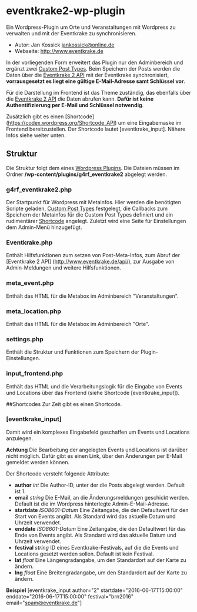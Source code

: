 # eventkrake2-wp-plugin
Ein Wordpress-Plugin um Orte und Veranstaltungen mit Wordpress zu verwalten und mit der Eventkrake 
zu synchronisieren.

* Autor: Jan Kossick <jankossick@online.de>
* Webseite: http://www.eventkrake.de

In der vorliegenden Form erweitert das Plugin nur den Adminbereich und ergänzt zwei 
[Custom Post Types](https://codex.wordpress.org/Post_Types). Beim Speichern der Posts
werden die Daten über die [Eventkrake 2 API](http://www.eventkrake.de/api/) mit der 
Eventkrake synchronisiert, **vorrausgesetzt es liegt eine gültige E-Mail-Adresse samt
Schlüssel vor**.

Für die Darstellung im Frontend ist das Theme zuständig, das ebenfalls über die 
[Eventkrake 2 API](http://www.eventkrake.de/api/) die Daten abrufen kann. **Dafür
ist keine Authentifizierung per E-Mail und Schlüssel notwendig**.

Zusätzlich gibt es einen [Shortcode] (https://codex.wordpress.org/Shortcode_API)
um eine Eingabemaske im Frontend bereitzustellen. Der Shortcode lautet 
[eventkrake_input]. Nähere Infos siehe weiter unten.

## Struktur
Die Struktur folgt dem eines [Wordpress Plugins](https://codex.wordpress.org/Writing_a_Plugin).
Die Dateien müssen im Ordner **/wp-content/plugins/g4rf_eventkrake2** abgelegt werden.

### g4rf_eventkrake2.php
Der Startpunkt für Wordpress mit Metainfos. Hier werden die benötigten Scripte geladen,
[Custom Post Types](https://codex.wordpress.org/Post_Types) festgelegt,  die Callbacks 
zum Speichern der Metainfos für die Custom Post Types definiert und ein rudimentärer 
[Shortcode](https://codex.wordpress.org/Shortcode_API) angelegt. Zuletzt wird eine Seite
für Einstellungen dem Admin-Menü hinzugefügt.

### Eventkrake.php
Enthält Hilfsfunktionen zum setzen von Post-Meta-Infos, zum Abruf der [Eventkrake 2 API]
(http://www.eventkrake.de/api/), zur Ausgabe von Admin-Meldungen und weitere Hilfsfunktionen.

### meta_event.php
Enthält das HTML für die Metabox im Adminbereich "Veranstaltungen".

### meta_location.php
Enthält das HTML für die Metabox im Adminbereich "Orte".

### settings.php
Enthält die Struktur und Funktionen zum Speichern der Plugin-Einstellungen.

### input_frontend.php
Enthält das HTML und die Verarbeitungslogik für die Eingabe von Events und 
Locations über das Frontend (siehe Shortcode [eventkrake_input]).

##Shortcodes
Zur Zeit gibt es einen Shortcode.

### [eventkrake_input]
Damit wird ein komplexes Eingabefeld geschaffen um Events und Locations
anzulegen.

**Achtung** Die Bearbeitung der angelegten Events und Locations ist darüber
nicht möglich. Dafür gibt es einen Link, über den Änderungen per E-Mail
gemeldet werden können.

Der Shortcode versteht folgende Attribute:

* **author** *int* Die Author-ID, unter der die Posts abgelegt werden. Default ist 1.
* **email** *string* Die E-Mail, an die Änderungsmeldungen geschickt werden. Default ist die im Wordpress hinterlegte Admin-E-Mail-Adresse.
* **startdate** *ISO8601-Datum* Eine Zeitangabe, die den Defaultwert für den Start von Events angibt. Als Standard wird das aktuelle Datum und Uhrzeit verwendet.
* **enddate** *ISO8601-Datum* Eine Zeitangabe, die den Defaultwert für das Ende von Events angibt. Als Standard wird das aktuelle Datum und Uhrzeit verwendet.
* **festival** *string* ID eines Eventkrake-Festivals, auf die die Events und Locations gesetzt werden sollen. Default ist kein Festival.
* **lat** *float* Eine Längengradangabe, um den Standardort auf der Karte zu ändern.
* **lng** *float* Eine Breitengradangabe, um den Standardort auf der Karte zu ändern.

**Beispiel** [eventkrake_input author="2" startdate="2016-06-17T15:00:00" enddate="2016-06-17T15:00:00" festival="brn2016" email="spam@eventkrake.de"]
